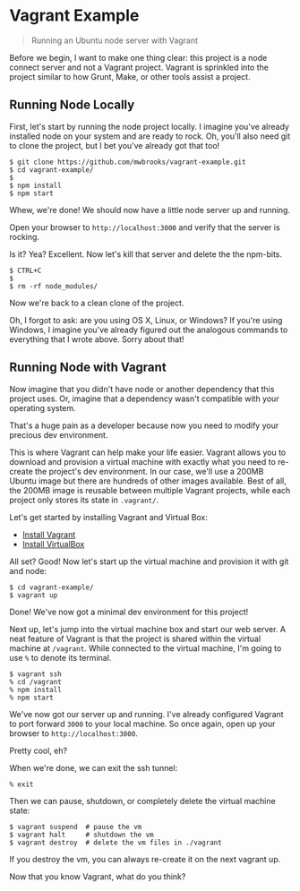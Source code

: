 # Vagrant Example

> Running an Ubuntu node server with Vagrant

Before we begin, I want to make one thing clear: this project is a node connect
server and not a Vagrant project. Vagrant is sprinkled into the project similar
to how Grunt, Make, or other tools assist a project.

## Running Node Locally

First, let's start by running the node project locally. I imagine you've already
installed node on your system and are ready to rock. Oh, you'll also need
git to clone the project, but I bet you've already got that too!

    $ git clone https://github.com/mwbrooks/vagrant-example.git
    $ cd vagrant-example/
    $
    $ npm install
    $ npm start

Whew, we're done! We should now have a little node server up and running.

Open your browser to `http://localhost:3000` and verify that the server is
rocking.

Is it? Yea? Excellent. Now let's kill that server and delete the the npm-bits.

    $ CTRL+C
    $
    $ rm -rf node_modules/

Now we're back to a clean clone of the project.

Oh, I forgot to ask: are you using OS X, Linux, or Windows? If you're using
Windows, I imagine you've already figured out the analogous commands to everything
that I wrote above. Sorry about that!

## Running Node with Vagrant

Now imagine that you didn't have node or another dependency that this
project uses. Or, imagine that a dependency wasn't compatible with your
operating system.

That's a huge pain as a developer because now you need to modify your precious
dev environment.

This is where Vagrant can help make your life easier. Vagrant allows you to
download and provision a virtual machine with exactly what you need to re-create
the project's dev environment. In our case, we'll use a 200MB Ubuntu image but
there are hundreds of other images available. Best of all, the 200MB image is
reusable between multiple Vagrant projects, while each project only stores its
state in `.vagrant/`.

Let's get started by installing Vagrant and Virtual Box:

- [Install Vagrant](http://www.vagrantup.com/downloads.html)
- [Install VirtualBox](https://www.virtualbox.org/wiki/Downloads)

All set? Good! Now let's start up the virtual machine and provision it with
git and node:

    $ cd vagrant-example/
    $ vagrant up

Done! We've now got a minimal dev environment for this project!

Next up, let's jump into the virtual machine box and start our web server.
A neat feature of Vagrant is that the project is shared within the virtual
machine at `/vagrant`. While connected to the virtual machine, I'm going to use
`%` to denote its terminal.

    $ vagrant ssh
    % cd /vagrant
    % npm install
    % npm start

We've now got our server up and running. I've already configured Vagrant to
port forward `3000` to your local machine. So once again, open up your browser
to `http://localhost:3000`.

Pretty cool, eh?

When we're done, we can exit the ssh tunnel:

    % exit

Then we can pause, shutdown, or completely delete the virtual machine
state:

    $ vagrant suspend  # pause the vm
    $ vagrant halt     # shutdown the vm
    $ vagrant destroy  # delete the vm files in ./vagrant

If you destroy the vm, you can always re-create it on the next vagrant up.

Now that you know Vagrant, what do you think?
